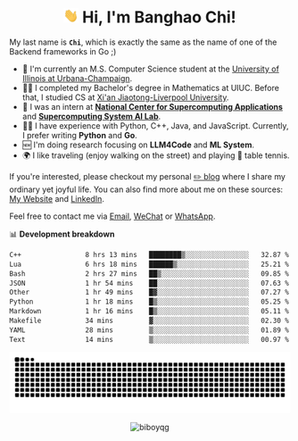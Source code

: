 <h1 align="center"><img src="assets/hi.gif" height="26" alt="wave"/> Hi, I'm Banghao Chi!</h1>

My last name is **`Chi`**, which is exactly the same as the name of one of the Backend frameworks in Go ;)

- 🏫 I'm currently an M.S. Computer Science student at the [University of Illinois at Urbana-Champaign](https://illinois.edu/).
- 👨‍🎓 I completed my Bachelor's degree in Mathematics at UIUC. Before that, I studied CS at [Xi'an Jiaotong-Liverpool University](https://www.xjtlu.edu.cn/en).
- 💼 I was an intern at **[National Center for Supercomputing Applications](https://www.ncsa.illinois.edu/)** and **[Supercomputing System AI Lab](https://supercomputing-system-ai-lab.github.io/)**.
- 👨‍💻 I have experience with Python, C++, Java, and JavaScript. Currently, I prefer writing **Python** and **Go**.
- 🆕 I'm doing research focusing on **LLM4Code** and **ML System**.
- 🌍 I like traveling (enjoy walking on the street) and playing 🏓 table tennis.

If you're interested, please checkout my personal [✏️ blog](https://banghao.live) where I share my ordinary yet joyful life. You can also find more about me on these sources: [My Website](https://biboyqg.github.io/) and [LinkedIn](https://www.linkedin.com/in/banghao-chi-550737276/).

Feel free to contact me via <a href="mailto:banghao2@illinois.edu">Email</a>, [WeChat](id:banghao1023) or [WhatsApp](+12173286124).

📊 **Development breakdown**

<!--START_SECTION:waka-->

```txt
C++                8 hrs 13 mins   ████████▒░░░░░░░░░░░░░░░░   32.87 %
Lua                6 hrs 18 mins   ██████▒░░░░░░░░░░░░░░░░░░   25.21 %
Bash               2 hrs 27 mins   ██▒░░░░░░░░░░░░░░░░░░░░░░   09.85 %
JSON               1 hr 54 mins    ██░░░░░░░░░░░░░░░░░░░░░░░   07.63 %
Other              1 hr 49 mins    █▓░░░░░░░░░░░░░░░░░░░░░░░   07.27 %
Python             1 hr 18 mins    █▒░░░░░░░░░░░░░░░░░░░░░░░   05.25 %
Markdown           1 hr 16 mins    █▒░░░░░░░░░░░░░░░░░░░░░░░   05.11 %
Makefile           34 mins         ▓░░░░░░░░░░░░░░░░░░░░░░░░   02.30 %
YAML               28 mins         ▒░░░░░░░░░░░░░░░░░░░░░░░░   01.89 %
Text               14 mins         ▒░░░░░░░░░░░░░░░░░░░░░░░░   00.97 %
```

<!--END_SECTION:waka-->

<picture>
  <source media="(prefers-color-scheme: dark)" srcset="https://raw.githubusercontent.com/BiboyQG/BiboyQG/output/github-contribution-grid-snake-dark.svg">
  <source media="(prefers-color-scheme: light)" srcset="https://raw.githubusercontent.com/BiboyQG/BiboyQG/output/github-contribution-grid-snake.svg">
  <img alt="github contribution grid snake animation" src="https://raw.githubusercontent.com/BiboyQG/BiboyQG/output/github-contribution-grid-snake.svg">
</picture>

<br>

<p align="center"><img src="https://komarev.com/ghpvc/?username=biboyqg&label=Profile%20views&color=0e75b6&style=flat" alt="biboyqg" /> </p>

</div>

